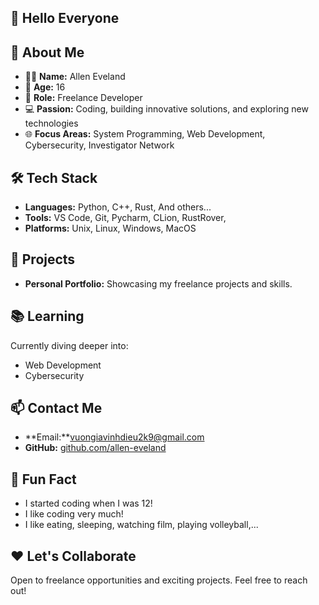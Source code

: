 ## 👋 Hello Everyone  
  
## 🌟 About Me  
- 🧑‍💻 **Name:** Allen Eveland  
- 🎂 **Age:** 16  
- 💼 **Role:** Freelance Developer  
- 💻 **Passion:** Coding, building innovative solutions, and exploring new technologies  
- 🌐 **Focus Areas:** System Programming, Web Development, Cybersecurity, Investigator Network  
  
## 🛠️ Tech Stack  
- **Languages:** Python, C++, Rust, And others...  
- **Tools:** VS Code, Git, Pycharm, CLion, RustRover,  
- **Platforms:** Unix, Linux, Windows, MacOS  
  
## 🚀 Projects  
- **Personal Portfolio:** Showcasing my freelance projects and skills.  
  
## 📚 Learning  
Currently diving deeper into:  
- Web Development  
- Cybersecurity  
  
## 📫 Contact Me  
- **Email:**vuongiavinhdieu2k9@gmail.com  
- **GitHub:** [github.com/allen-eveland](#)  
  
## 💬 Fun Fact  
- I started coding when I was 12!
- I like coding very much!  
- I like eating, sleeping, watching film, playing volleyball,...  
  
## ❤️ Let's Collaborate  
Open to freelance opportunities and exciting projects. Feel free to reach out!  
  